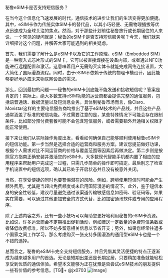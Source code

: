 秘鲁eSIM卡是否支持短信服务？

在当今这个信息化飞速发展的时代，通信技术的进步让我们的生活变得更加便捷。其中，eSIM卡作为传统实体SIM卡的替代品，以其小巧轻便、无需物理插拔等优点迅速成为全球关注的焦点。然而，对于那些计划前往秘鲁旅行或长期居住的人来说，一个常见的疑问就是：秘鲁的eSIM卡是否支持短信服务呢？今天，我们就来详细探讨这个问题，并解答大家可能遇到的相关疑虑。

首先，我们需要了解什么是eSIM卡以及它的工作原理。eSIM（Embedded SIM）是一种嵌入式芯片形式的SIM卡，它可以被直接焊接在设备内部，或者通过NFC功能进行远程配置和激活。这意味着用户无需购买实体卡就能完成网络连接设置，大大简化了国际漫游流程。同时，由于eSIM不依赖于传统的物理卡槽设计，因此能够更好地适应未来物联网设备的需求。

那么，回到最初的问题——秘鲁的eSIM卡到底能不能发送和接收短信呢？答案是肯定的！实际上，绝大多数支持eSIM功能的运营商都会提供完整的通信服务，包括语音通话、数据流量以及短消息业务。具体到秘鲁市场而言，像Claro、Movistar这样的主要电信服务商均推出了基于eSIM技术的产品线，并且这些产品通常涵盖了标准的短信功能。不过需要注意的是，某些特殊情况下可能会存在限制条件，比如部分预付费套餐可能不会包含短信服务，或者需要额外开通相关权限才能正常使用。

接下来让我们从实际操作角度出发，看看如何确保自己能够顺利使用秘鲁eSIM卡的短信功能。第一步当然是选择合适的运营商和服务方案。建议您提前做好功课，根据个人需求对比不同运营商的价格与覆盖范围等因素后再做决定。第二步则是按照官方指南正确安装并激活您的eSIM卡。大多数现代智能手机都内置了相应的应用程序来帮助用户完成这一过程，只需几步简单的操作即可搞定。最后别忘了检查手机设置中的短信选项，确认其已处于开启状态并且没有被意外关闭。

当然，在享受便捷的同时也要警惕潜在的风险。例如，跨境使用短信时可能会产生额外费用，尤其是当超出免费额度或未启用国际漫游的情况下。此外，鉴于短信本身的安全性较低，建议尽量避免通过该渠道传输敏感信息如密码、验证码等。如果实在需要，可以通过其他更加安全的方式代替，比如加密通讯软件或专用的应用程序。

除了上述内容之外，还有一些小技巧可以帮助您更好地利用秘鲁的eSIM卡资源。比如说，许多运营商会不定期推出促销活动，例如赠送一定数量的免费短信条数或者降低收费标准，所以不妨多留意相关信息以节省开支；另外，如果您经常往返多个国家之间工作学习，那么考虑购买一张支持多国漫游的通用型eSIM卡也是一个不错的选择。

总而言之，秘鲁的eSIM卡完全支持短信服务，并且凭借其灵活便捷的特点正逐渐成为越来越多用户的首选。无论是短期出差还是长期定居，只要稍加准备就能轻松享受到优质的通信体验。希望本文能够为正在犹豫是否尝试eSIM技术的朋友提供一些有价值的参考信息。[TG💪+ @jx0703 ![Image](https://github.com/user-attachments/assets/dbca1d08-cadb-493c-b0ec-ad6f7a83f270)]